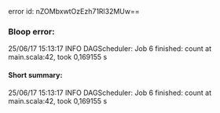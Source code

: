 error id: nZOMbxwtOzEzh71Rl32MUw==
### Bloop error:

25/06/17 15:13:17 INFO DAGScheduler: Job 6 finished: count at main.scala:42, took 0,169155 s
#### Short summary: 

25/06/17 15:13:17 INFO DAGScheduler: Job 6 finished: count at main.scala:42, took 0,169155 s